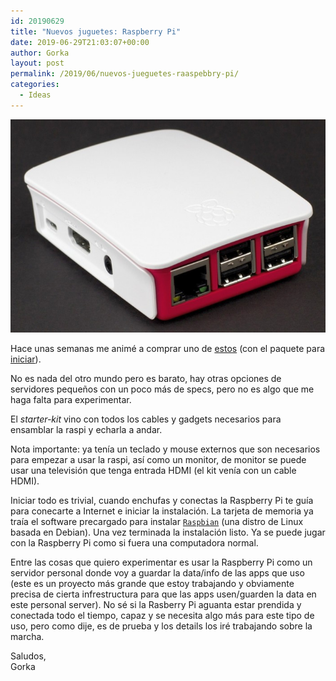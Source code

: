 ```yaml
---
id: 20190629
title: "Nuevos juguetes: Raspberry Pi"
date: 2019-06-29T21:03:07+00:00
author: Gorka
layout: post
permalink: /2019/06/nuevos-jueguetes-raaspebbry-pi/
categories:
  - Ideas
---
```


<img style="margin: auto;" src="/public/img/2019/06/raspi.jpg" alt="Raspberry Pi 3" />

Hace unas semanas me animé a comprar uno de [estos](https://www.raspberrypi.org/) (con el paquete para [iniciar](https://www.kubii.es/todos-nuestros-kits/2121-starter-kit-oficial-pi3-kubii-3272496009998.html)).

No es nada del otro mundo pero es barato, hay otras opciones de servidores pequeños con un poco más de specs, pero no es algo que me haga falta para experimentar.

El _starter-kit_ vino con todos los cables y gadgets necesarios para ensamblar la raspi y echarla a andar.

Nota importante: ya tenía un teclado y mouse externos que son necesarios para empezar a usar la raspi, así como un monitor, de monitor se puede usar una televisión que tenga entrada HDMI (el kit venía con un cable HDMI).

Iniciar todo es trivial, cuando enchufas y conectas la Raspberry Pi te guía para conecarte a Internet e iniciar la instalación. La tarjeta de memoria ya traía el software precargado para instalar [`Raspbian`](https://www.raspbian.org/) (una distro de Linux basada en Debian). Una vez terminada la instalación listo. Ya se puede jugar con la Raspberry Pi como si fuera una computadora normal.

Entre las cosas que quiero experimentar es usar la Raspberry Pi como un servidor personal donde voy a guardar la data/info de las apps que uso (este es un proyecto más grande que estoy trabajando y obviamente precisa de cierta infrestructura para que las apps usen/guarden la data en este personal server). No sé si la Rasberry Pi aguanta estar prendida y conectada todo el tiempo, capaz y se necesita algo más para este tipo de uso, pero como dije, es de prueba y los details los iré trabajando sobre la marcha.


Saludos,<br />
Gorka

